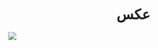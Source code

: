 <h1 align=center >عکس</h1>
<img src="https://user-images.githubusercontent.com/113507035/190120267-e9ed682e-51ba-412f-9e16-59976bacd3ee.jpg">
